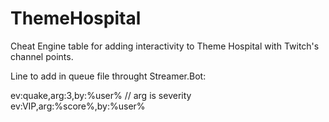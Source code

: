 # ThemeHospital

Cheat Engine table for adding interactivity to Theme Hospital with Twitch's channel points.

Line to add in queue file throught Streamer.Bot:

ev:quake,arg:3,by:%user% // arg is severity
ev:VIP,arg:%score%,by:%user%
